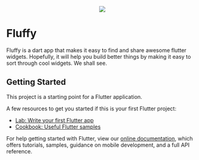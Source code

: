 <p align="center">
  <img src="https://i.imgur.com/ZYMJCIu.png"/>
</p>


# Fluffy

Fluffy is a dart app that makes it easy to find and share awesome flutter widgets. 
Hopefully, it will help you build better things by making it easy to sort through cool widgets. We shall see.


## Getting Started

This project is a starting point for a Flutter application.

A few resources to get you started if this is your first Flutter project:

- [Lab: Write your first Flutter app](https://flutter.dev/docs/get-started/codelab)
- [Cookbook: Useful Flutter samples](https://flutter.dev/docs/cookbook)

For help getting started with Flutter, view our 
[online documentation](https://flutter.dev/docs), which offers tutorials, 
samples, guidance on mobile development, and a full API reference.

